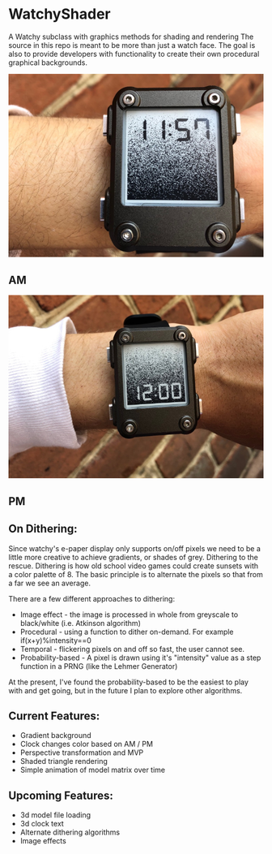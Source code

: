 # WatchyShader
A Watchy subclass with graphics methods for shading and rendering
The source in this repo is meant to be more than just a watch face.
The goal is also to provide developers with functionality to create
their own procedural graphical backgrounds.

![alt text](images/am.jpg?raw=true)
## AM
![alt text](images/pm.jpg?raw=true)
## PM

## On Dithering:
Since watchy's e-paper display only supports on/off pixels we need
to be a little more creative to achieve gradients, or shades of grey.
Dithering to the rescue. Dithering is how old school video games
could create sunsets with a color palette of 8. The basic principle
is to alternate the pixels so that from a far we see an average.

There are a few different approaches to dithering:
* Image effect - the image is processed in whole from greyscale 
to black/white (i.e. Atkinson algorithm)
* Procedural - using a function to dither on-demand. For example
if(x+y)%intensity==0
* Temporal - flickering pixels on and off so fast, the user cannot see.
* Probability-based - A pixel is drawn using it's "intensity" value
as a step function in a PRNG (like the Lehmer Generator)

At the present, I've found the probability-based to be the easiest to
play with and get going, but in the future I plan to explore other
algorithms.

## Current Features:
* Gradient background
* Clock changes color based on AM / PM
* Perspective transformation and MVP
* Shaded triangle rendering
* Simple animation of model matrix over time

## Upcoming Features:
* 3d model file loading
* 3d clock text
* Alternate dithering algorithms
* Image effects

